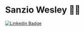 # Sanzio Wesley :man_technologist:

[![Linkedin Badge](https://img.shields.io/badge/-LinkedIn-blue?style=for-the-badge&logo=Linkedin&logoColor=white&link=https://bit.ly/sanziowesley)](https://bit.ly/sanziowesley)
